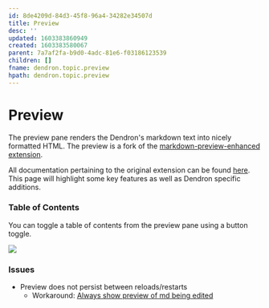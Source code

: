 ```yaml
---
id: 8de4209d-84d3-45f8-96a4-34282e34507d
title: Preview
desc: ''
updated: 1603383860949
created: 1603383580067
parent: 7a7af2fa-b9d0-4adc-81e6-f03186123539
children: []
fname: dendron.topic.preview
hpath: dendron.topic.preview
---
```

# Preview

The preview pane renders the Dendron's markdown text into nicely formatted HTML. The preview is a fork of the [markdown-preview-enhanced extension](https://github.com/shd101wyy/vscode-markdown-preview-enhanced). 

All documentation pertaining to the original extension can be found [here](https://shd101wyy.github.io/markdown-preview-enhanced/#/). This page will highlight some key features as well as Dendron specific additions. 

### Table of Contents

You can toggle a table of contents from the preview pane using a button toggle.

<a href="https://www.loom.com/share/516b862bc30b49edbff3239632e35f90"> 
<img style="" src="https://cdn.loom.com/sessions/thumbnails/516b862bc30b49edbff3239632e35f90-with-play.gif"> </a>

### Issues

- Preview does not persist between reloads/restarts
  - Workaround: [Always show preview of md being edited](./dendron.guides.tips.md#always-show-preview-of-md-being-edited)

